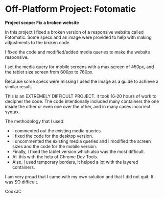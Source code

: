 # Off-Platform Project: Fotomatic

**Project scope: Fix a broken website**

In this project I fixed a broken version of a responsive website called Fotomatic. 
Some specs and an image were provided to help with making adjustments to the broken code.

I fixed the code and modified/added media queries to make the website responsive.

I set the media query for mobile screens with a max screen of 450px,
and the tablet size screen from 600px to 760px.

Because some specs were missing I used the image as a guide to achieve a similar result.

This is an EXTREMELY DIFFICULT PROJECT. It took 16-20 hours of work to decipher the code.
The code intentionally included many containers the one inside the other or even one over the other,
and in many cases incorrect syntax. 

The methodology that I used:
* I commented out the existing media queries
* I fixed the code for the desktop version.
* I uncommented the existing media queries and I modified the screen sizes and the code for the mobile version.
* Finally, I fixed the tablet version which also was the most difficult.
* All this with the help of Chrome Dev Tools.
* Also, I used temporary borders, it helped a lot with the layered containers.

I am very proud that I came with my own solution and that I did not quit. It was SO difficult.

CodxJC
